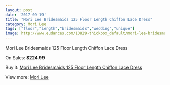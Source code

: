 ```yaml
---
layout: post
date: '2017-09-19'
title: "Mori Lee Bridesmaids 125 Floor Length Chiffon Lace Dress"
category: Mori Lee
tags: ["floor","length","bridesmaids","wedding","unique"]
image: http://www.eudances.com/10829-thickbox_default/mori-lee-bridesmaids-125-floor-length-chiffon-lace-dress.jpg
---
```

Mori Lee Bridesmaids 125 Floor Length Chiffon Lace Dress

On Sales: **$224.99**
<a href="https://www.eudances.com/en/mori-lee/3461-mori-lee-bridesmaids-125-floor-length-chiffon-lace-dress.html"><amp-img layout="responsive" width="600" height="600" src="//www.eudances.com/10829-thickbox_default/mori-lee-bridesmaids-125-floor-length-chiffon-lace-dress.jpg" alt="Mori Lee Bridesmaids 125 Floor Length Chiffon Lace Dress 0" /></a>
<a href="https://www.eudances.com/en/mori-lee/3461-mori-lee-bridesmaids-125-floor-length-chiffon-lace-dress.html"><amp-img layout="responsive" width="600" height="600" src="//www.eudances.com/10833-thickbox_default/mori-lee-bridesmaids-125-floor-length-chiffon-lace-dress.jpg" alt="Mori Lee Bridesmaids 125 Floor Length Chiffon Lace Dress 1" /></a>
<a href="https://www.eudances.com/en/mori-lee/3461-mori-lee-bridesmaids-125-floor-length-chiffon-lace-dress.html"><amp-img layout="responsive" width="600" height="600" src="//www.eudances.com/10832-thickbox_default/mori-lee-bridesmaids-125-floor-length-chiffon-lace-dress.jpg" alt="Mori Lee Bridesmaids 125 Floor Length Chiffon Lace Dress 2" /></a>
<a href="https://www.eudances.com/en/mori-lee/3461-mori-lee-bridesmaids-125-floor-length-chiffon-lace-dress.html"><amp-img layout="responsive" width="600" height="600" src="//www.eudances.com/10831-thickbox_default/mori-lee-bridesmaids-125-floor-length-chiffon-lace-dress.jpg" alt="Mori Lee Bridesmaids 125 Floor Length Chiffon Lace Dress 3" /></a>
<a href="https://www.eudances.com/en/mori-lee/3461-mori-lee-bridesmaids-125-floor-length-chiffon-lace-dress.html"><amp-img layout="responsive" width="600" height="600" src="//www.eudances.com/10830-thickbox_default/mori-lee-bridesmaids-125-floor-length-chiffon-lace-dress.jpg" alt="Mori Lee Bridesmaids 125 Floor Length Chiffon Lace Dress 4" /></a>

Buy it: [Mori Lee Bridesmaids 125 Floor Length Chiffon Lace Dress](https://www.eudances.com/en/mori-lee/3461-mori-lee-bridesmaids-125-floor-length-chiffon-lace-dress.html "Mori Lee Bridesmaids 125 Floor Length Chiffon Lace Dress")

View more: [Mori Lee](https://www.eudances.com/en/65-mori-lee "Mori Lee")